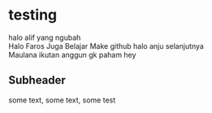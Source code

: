 # testing

halo alif yang ngubah <br>
Halo Faros Juga Belajar Make github
halo anju selanjutnya <br>
Maulana ikutan
anggun gk paham hey <br>


## Subheader 

some text, some text, some test
